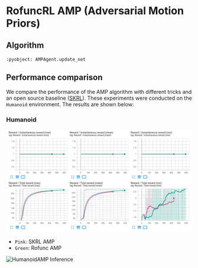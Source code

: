 # RofuncRL AMP (Adversarial Motion Priors)


## Algorithm 

```{literalinclude} ../../../../rofunc/learning/RofuncRL/agents/online/amp_agent.py
:pyobject: AMPAgent.update_net
```

## Performance comparison

We compare the performance of the AMP algorithm with different tricks and an open source baseline 
([SKRL](https://github.com/Toni-SM/skrl/tree/main)). These experiments were conducted on the `Humanoid` environment.
The results are shown below:

### Humanoid
![HumanoidAMP](../../../img/RofuncAMP_Humanoid_perf.png)
- `Pink`: SKRL AMP
- `Green`: Rofunc AMP 

![HumanoidAMP Inference](../../../img/RofuncAMP_Humanoid.gif)
